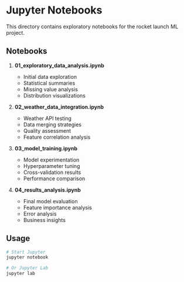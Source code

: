 # Jupyter Notebooks

This directory contains exploratory notebooks for the rocket launch ML project.

## Notebooks

1. **01_exploratory_data_analysis.ipynb**
   - Initial data exploration
   - Statistical summaries
   - Missing value analysis
   - Distribution visualizations

2. **02_weather_data_integration.ipynb**
   - Weather API testing
   - Data merging strategies
   - Quality assessment
   - Feature correlation analysis

3. **03_model_training.ipynb**
   - Model experimentation
   - Hyperparameter tuning
   - Cross-validation results
   - Performance comparison

4. **04_results_analysis.ipynb**
   - Final model evaluation
   - Feature importance analysis
   - Error analysis
   - Business insights

## Usage
```bash
# Start Jupyter
jupyter notebook

# Or Jupyter Lab
jupyter lab

